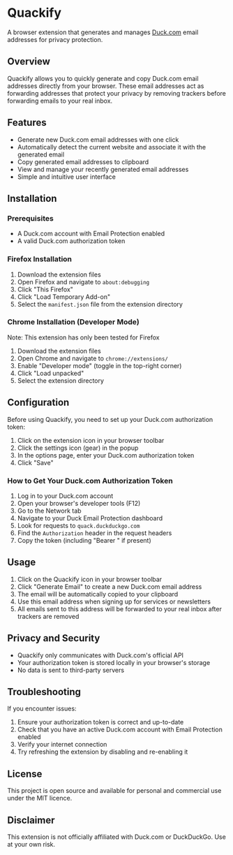# Quackify

A browser extension that generates and manages [Duck.com](https://duck.com) email addresses for privacy protection.

## Overview

Quackify allows you to quickly generate and copy Duck.com email addresses directly from your browser. These email addresses act as forwarding addresses that protect your privacy by removing trackers before forwarding emails to your real inbox.

## Features

- Generate new Duck.com email addresses with one click
- Automatically detect the current website and associate it with the generated email
- Copy generated email addresses to clipboard
- View and manage your recently generated email addresses
- Simple and intuitive user interface

## Installation

### Prerequisites

- A Duck.com account with Email Protection enabled
- A valid Duck.com authorization token

### Firefox Installation

1. Download the extension files
2. Open Firefox and navigate to `about:debugging`
3. Click "This Firefox"
4. Click "Load Temporary Add-on"
5. Select the `manifest.json` file from the extension directory

### Chrome Installation (Developer Mode)
Note: This extension has only been tested for Firefox

1. Download the extension files
2. Open Chrome and navigate to `chrome://extensions/`
3. Enable "Developer mode" (toggle in the top-right corner)
4. Click "Load unpacked"
5. Select the extension directory

## Configuration

Before using Quackify, you need to set up your Duck.com authorization token:

1. Click on the extension icon in your browser toolbar
2. Click the settings icon (gear) in the popup
3. In the options page, enter your Duck.com authorization token
4. Click "Save"

### How to Get Your Duck.com Authorization Token

1. Log in to your Duck.com account
2. Open your browser's developer tools (F12)
3. Go to the Network tab
4. Navigate to your Duck Email Protection dashboard
5. Look for requests to `quack.duckduckgo.com`
6. Find the `Authorization` header in the request headers
7. Copy the token (including "Bearer " if present)

## Usage

1. Click on the Quackify icon in your browser toolbar
2. Click "Generate Email" to create a new Duck.com email address
3. The email will be automatically copied to your clipboard
4. Use this email address when signing up for services or newsletters
5. All emails sent to this address will be forwarded to your real inbox after trackers are removed

## Privacy and Security

- Quackify only communicates with Duck.com's official API
- Your authorization token is stored locally in your browser's storage
- No data is sent to third-party servers

## Troubleshooting

If you encounter issues:

1. Ensure your authorization token is correct and up-to-date
2. Check that you have an active Duck.com account with Email Protection enabled
3. Verify your internet connection
4. Try refreshing the extension by disabling and re-enabling it

## License

This project is open source and available for personal and commercial use under the MIT licence.

## Disclaimer

This extension is not officially affiliated with Duck.com or DuckDuckGo. Use at your own risk.
